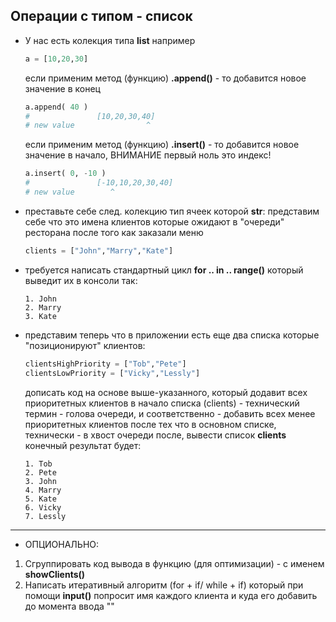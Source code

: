 ## Операции с типом - список

* У нас есть колекция типа **list** например 
  ```py
  a = [10,20,30]
  ```
  если применим метод (функцию) **.append()** - то добавится новое значение в конец
  ```py
  a.append( 40 )
  #               [10,20,30,40]
  # new value                ^
  ```
  если применим метод (функцию) **.insert()** - то добавится новое значение в начало, ВНИМАНИЕ первый ноль это индекс!
  ```py
  a.insert( 0, -10 )
  #               [-10,10,20,30,40]
  # new value        ^
  ```

* преставьте себе след. колекцию тип ячеек которой **str**: представим себе что это имена клиентов которые ожидают в "очереди" ресторана после того как заказали меню
  ```py
  clients = ["John","Marry","Kate"]
  ```
* требуется написать стандартный цикл **for .. in .. range()** который выведит их в консоли так:
  ```
  1. John
  2. Marry
  3. Kate
  ```
* представим теперь что в приложении есть еще два списка которые "позиционируют" клиентов:
  ```py
  clientsHighPriority = ["Tob","Pete"]
  clientsLowPriority = ["Vicky","Lessly"]
  ```
  дописать код на основе выше-указанного, который додавит всех приоритетных клиентов в начало списка (clients) -  технический термин - голова очереди, и соответственно - добавить всех менее приоритетных клиентов после тех что в основном списке, технически - в хвост очереди
  после, вывести список **clients** конечный результат будет:
  ```
  1. Tob
  2. Pete
  3. John
  4. Marry
  5. Kate
  6. Vicky
  7. Lessly
  ```   
---
* ОПЦИОНАЛЬНО:
 1. Сгруппировать код вывода в функцию (для оптимизации) - с именем **showClients()**
 2. Написать итеративный алгоритм (for + if/ while + if) который при помощи **input()** попросит имя каждого клиента и куда его добавить до момента ввода ""
  
  
